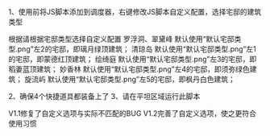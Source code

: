 1、使用前将JS脚本添加到调度器，右键修改JS脚本自定义配置，选择宅邸的建筑类型

根据请根据宅邸类型选择自定义配置
罗浮洞、翠黛峰 默认使用“默认宅邸类型.png”左2的宅邸，即璃月绿顶建筑；
清琼岛 默认使用“默认宅邸类型.png”左1的宅邸，即蒙德红顶建筑；
绘绮庭 默认使用“默认宅邸类型.png”左3的宅邸，即稻妻蓝顶建筑；
妙香林 默认使用“默认宅邸类型.png”左4的宅邸，即须弥绿色建筑；
旋流屿 默认使用“默认宅邸类型.png”左5的宅邸，即枫丹白色建筑；

2、确保4个快捷道具都装备上了
3、请在平坦区域运行此脚本

V1.1修复了自定义选项与实际不匹配的BUG
V1.2完善了自定义选项，使之更符合使用习惯
